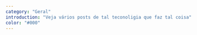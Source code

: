 ```yaml
---
category: "Geral"
introduction: "Veja vários posts de tal teconoligia que faz tal coisa"
color: "#000"
---
```

